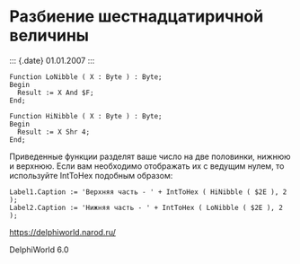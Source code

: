 Разбиение шестнадцатиричной величины
====================================

::: {.date}
01.01.2007
:::

    Function LoNibble ( X : Byte ) : Byte;
    Begin
      Result := X And $F;
    End;
     
    Function HiNibble ( X : Byte ) : Byte;
    Begin
      Result := X Shr 4;
    End;

Приведенные функции разделят ваше число на две половинки, нижнюю и
верхнюю. Если вам необходимо отображать их с ведущим нулем, то
используйте IntToHex подобным образом:

    Label1.Caption := 'Верхняя часть - ' + IntToHex ( HiNibble ( $2E ), 2 );
    Label2.Caption := 'Нижняя часть - ' + IntToHex ( LoNibble ( $2E ), 2 ); 

<https://delphiworld.narod.ru/>

DelphiWorld 6.0
